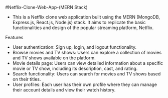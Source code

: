 #Netflix-Clone-Web-App-(MERN Stack)

- This is a Netflix clone web application built using the MERN (MongoDB, Express.js, React.js, Node.js) stack. It aims to 
  replicate the basic functionalities and design of the popular streaming platform, Netflix.

Features
- User authentication: Sign up, login, and logout functionality.
- Browse movies and TV shows: Users can explore a collection of movies and TV shows available on the platform.
- Movie details page: Users can view detailed information about a specific movie or TV show, including its description, cast, and 
  rating.
- Search functionality: Users can search for movies and TV shows based on their titles.
- User profiles: Each user has their own profile where they can manage their account details and view their watch history.